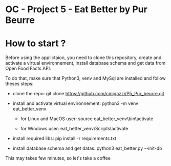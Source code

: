 # OC - Project 5 - Eat Better by Pur Beurre

# How to start ?

Before using the applictaion, you need to clone this repository, create and activate a virtual environnement, install database schema and get data from Open Food Facts API.

To do that, make sure that Python3, venv and MySql are installed and follow theses steps:

- clone the repo:
    git clone https://github.com/cmigazzi/P5_Pur_beurre.git

- install and activate virtual environnement:
    python3 -m venv eat_better_venv

    - for Linux and MacOS user:
        source eat_better_venv\bin\activate
    
    - for Windows user:
        eat_better_venv\Scripts\activate

- install required libs:
    pip install -r requirements.txt

- install database schema and get datas:
    python3 eat_better.py --init-db

This may takes few minutes, so let's take a coffee
    

